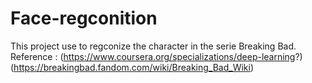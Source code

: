 # Face-regconition
This project use to regconize the character in the serie Breaking Bad.
Reference : (https://www.coursera.org/specializations/deep-learning?)
(https://breakingbad.fandom.com/wiki/Breaking_Bad_Wiki)